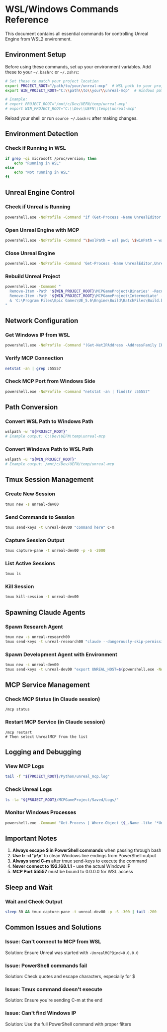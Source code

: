 # WSL/Windows Commands Reference

This document contains all essential commands for controlling Unreal Engine from WSL2 environment.

## Environment Setup

Before using these commands, set up your environment variables. Add these to your `~/.bashrc` or `~/.zshrc`:

```bash
# Set these to match your project location
export PROJECT_ROOT="/path/to/your/unreal-mcp"  # WSL path to your project
export WIN_PROJECT_ROOT="C:\\path\\to\\your\\unreal-mcp"  # Windows path to your project

# Example:
# export PROJECT_ROOT="/mnt/c/Dev/UEFN/temp/unreal-mcp"
# export WIN_PROJECT_ROOT="C:\\Dev\\UEFN\\temp\\unreal-mcp"
```

Reload your shell or run `source ~/.bashrc` after making changes.

## Environment Detection

### Check if Running in WSL
```bash
if grep -qi microsoft /proc/version; then
    echo "Running in WSL"
else
    echo "Not running in WSL"
fi
```

## Unreal Engine Control

### Check if Unreal is Running
```bash
powershell.exe -NoProfile -Command "if (Get-Process -Name UnrealEditor,UnrealEditor-Cmd,UE4Editor,UE4Editor-Cmd -ErrorAction SilentlyContinue) { 'Unreal Engine is running' } else { 'Unreal Engine is not running' }"
```

### Open Unreal Engine with MCP
```bash
powershell.exe -NoProfile -Command "\$wslPath = wsl pwd; \$winPath = wsl wslpath -w \$wslPath; \$uproject = Get-ChildItem -Path \$winPath -Recurse -Filter \"*.uproject\" | Select-Object -First 1; if (\$uproject) { \$ue = @(\"C:\Program Files\Epic Games\UE_5.6\Engine\Binaries\Win64\UnrealEditor.exe\", \"C:\Program Files\Epic Games\UE_5.5\Engine\Binaries\Win64\UnrealEditor.exe\", \"D:\Epic Games\UE_5.6\Engine\Binaries\Win64\UnrealEditor.exe\", \"D:\Epic Games\UE_5.5\Engine\Binaries\Win64\UnrealEditor.exe\") | Where-Object { Test-Path \$_ } | Select-Object -First 1; if (\$ue) { Write-Host \"Opening: \$(\$uproject.FullName)\"; Start-Process \$ue -ArgumentList \$uproject.FullName, \"-UnrealMCPBind=0.0.0.0\", \"-UnrealMCPPort=55557\" } else { Write-Host \"Unreal Engine not found\" } } else { Write-Host \"No .uproject file found\" }"
```

### Close Unreal Engine
```bash
powershell.exe -NoProfile -Command 'Get-Process -Name UnrealEditor,UnrealEditor-Cmd,UE4Editor,UE4Editor-Cmd,UnrealCEFSubProcess,ShaderCompileWorker,CrashReportClient -ErrorAction SilentlyContinue | Stop-Process -Force -ErrorAction SilentlyContinue'
```

### Rebuild Unreal Project
```bash
powershell.exe -Command "
  Remove-Item -Path '${WIN_PROJECT_ROOT}\MCPGameProject\Binaries' -Recurse -Force -ErrorAction SilentlyContinue
  Remove-Item -Path '${WIN_PROJECT_ROOT}\MCPGameProject\Intermediate' -Recurse -Force -ErrorAction SilentlyContinue
  & 'C:\Program Files\Epic Games\UE_5.6\Engine\Build\BatchFiles\Build.bat' MCPGameProjectEditor Win64 Development -Project='${WIN_PROJECT_ROOT}\MCPGameProject\MCPGameProject.uproject' -WaitMutex -FromMsBuild
"
```

## Network Configuration

### Get Windows IP from WSL
```bash
powershell.exe -NoProfile -Command "(Get-NetIPAddress -AddressFamily IPv4 | Where-Object { \$_.IPAddress -like '192.168.*' -and \$_.InterfaceAlias -notlike '*WSL*' -and \$_.InterfaceAlias -notlike '*Loopback*' }).IPAddress"
```

### Verify MCP Connection
```bash
netstat -an | grep :55557
```

### Check MCP Port from Windows Side
```bash
powershell.exe -NoProfile -Command "netstat -an | findstr :55557"
```

## Path Conversion

### Convert WSL Path to Windows Path
```bash
wslpath -w "${PROJECT_ROOT}"
# Example output: C:\Dev\UEFN\temp\unreal-mcp
```

### Convert Windows Path to WSL Path
```bash
wslpath -u "${WIN_PROJECT_ROOT}"
# Example output: /mnt/c/Dev/UEFN/temp/unreal-mcp
```

## Tmux Session Management

### Create New Session
```bash
tmux new -s unreal-dev00
```

### Send Commands to Session
```bash
tmux send-keys -t unreal-dev00 "command here" C-m
```

### Capture Session Output
```bash
tmux capture-pane -t unreal-dev00 -p -S -2000
```

### List Active Sessions
```bash
tmux ls
```

### Kill Session
```bash
tmux kill-session -t unreal-dev00
```

## Spawning Claude Agents

### Spawn Research Agent
```bash
tmux new -s unreal-research00
tmux send-keys -t unreal-research00 "claude --dangerously-skip-permissions" C-m
```

### Spawn Development Agent with Environment
```bash
tmux new -s unreal-dev00
tmux send-keys -t unreal-dev00 "export UNREAL_HOST=$(powershell.exe -NoProfile -Command \"(Get-NetIPAddress -AddressFamily IPv4 | Where-Object { \\\$_.IPAddress -like '192.168.*' -and \\\$_.InterfaceAlias -notlike '*WSL*' -and \\\$_.InterfaceAlias -notlike '*Loopback*' }).IPAddress\" | tr -d '\r\n') && export UNREAL_PORT=55557 && claude --dangerously-skip-permissions" C-m
```

## MCP Service Management

### Check MCP Status (in Claude session)
```
/mcp status
```

### Restart MCP Service (in Claude session)
```
/mcp restart
# Then select UnrealMCP from the list
```

## Logging and Debugging

### View MCP Logs
```bash
tail -f "${PROJECT_ROOT}/Python/unreal_mcp.log"
```

### Check Unreal Logs
```bash
ls -la "${PROJECT_ROOT}/MCPGameProject/Saved/Logs/"
```

### Monitor Windows Processes
```bash
powershell.exe -Command "Get-Process | Where-Object {$_.Name -like '*Unreal*'}"
```

## Important Notes

1. **Always escape $ in PowerShell commands** when passing through bash
2. **Use tr -d '\r\n'** to clean Windows line endings from PowerShell output
3. **Always send C-m** after tmux send-keys to execute the command
4. **Never connect to 192.168.1.1** - use the actual Windows IP
5. **MCP Port 55557** must be bound to 0.0.0.0 for WSL access

## Sleep and Wait

### Wait and Check Output
```bash
sleep 30 && tmux capture-pane -t unreal-dev00 -p -S -300 | tail -200
```

## Common Issues and Solutions

### Issue: Can't connect to MCP from WSL
Solution: Ensure Unreal was started with `-UnrealMCPBind=0.0.0.0`

### Issue: PowerShell commands fail
Solution: Check quotes and escape characters, especially for $

### Issue: Tmux command doesn't execute
Solution: Ensure you're sending C-m at the end

### Issue: Can't find Windows IP
Solution: Use the full PowerShell command with proper filters